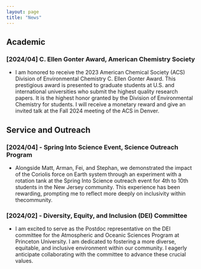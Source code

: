 ```yaml
---
layout: page
title: "News"
---
```


## Academic
### [2024/04] C. Ellen Gonter Award, American Chemistry Society
- I am honored to receive the 2023 American Chemical Society (ACS) Division of Environmental Chemistry C. Ellen Gonter Award. This prestigious award is presented to graduate students at U.S. and international universities who submit the highest quality research papers. It is the highest honor granted by the Division of Environmental Chemistry for students. I will receive a monetary reward and give an invited talk at the Fall 2024 meeting of the ACS in Denver.

## Service and Outreach
### [2024/04] -  Spring Into Science Event, Science Outreach Program
- Alongside Matt, Arman, Fei, and Stephan, we demonstrated the impact of the Coriolis force on Earth system through an experiment with a rotation tank at the Spring Into Science outreach event for 4th to 10th students in the New Jersey community. This experience has been rewarding, prompting me to reflect more deeply on inclusivity within thecommunity.

### [2024/02] - Diversity, Equity, and Inclusion (DEI) Committee  
- I am excited to serve as the Postdoc representative on the DEI committee for the Atmospheric and Oceanic Sciences Program at Princeton University. I am dedicated to fostering a more diverse, equitable, and inclusive environment within our community. I eagerly anticipate collaborating with the committee to advance these crucial values.

